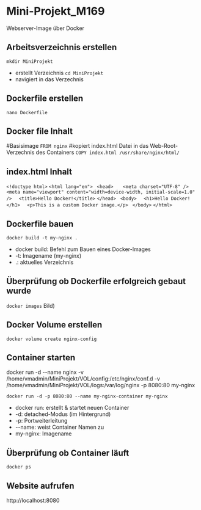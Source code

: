 # Mini-Projekt_M169
Webserver-Image über Docker

## Arbeitsverzeichnis erstellen
`mkdir MiniProjekt`
* erstellt Verzeichnis
`cd MiniProjekt`
* navigiert in das Verzechnis

## Dockerfile erstellen
`nano Dockerfile`

## Docker file Inhalt
#Basisimage
`FROM nginx`
#kopiert index.html Datei in das Web-Root-Verzechnis des Containers
`COPY index.html /usr/share/nginx/html/`


## index.html Inhalt
`<!doctype html>`
`<html lang="en">`
 ` <head>`
 `   <meta charset="UTF-8" />`
  `  <meta name="viewport" content="width=device-width, initial-scale=1.0" />`
  `  <title>Hello Docker!</title>`
  `</head>`
 ` <body>`
  `  <h1>Hello Docker!</h1>`
  `  <p>This is a custom Docker image.</p>`
 ` </body>`
`</html>`

## Dockerfile bauen
`docker build -t my-nginx .`
* docker build: Befehl zum Bauen eines Docker-Images
* -t: Imagename (my-nginx)
* .: aktuelles Verzeichnis

## Überprüfung ob Dockerfile erfolgreich gebaut wurde
`docker images`
Bild)

## Docker Volume erstellen
`docker volume create nginx-config`


## Container starten
docker run -d --name nginx -v /home/vmadmin/MiniProjekt/VOL/config:/etc/nginx/conf.d -v /home/vmadmin/MiniProjekt/VOL/logs:/var/log/nginx -p 8080:80 my-nginx


`docker run -d -p 8080:80 --name my-nginx-container my-nginx`
* docker run: erstellt & startet neuen Container
* -d: detached-Modus (im Hintergrund)
* -p: Portweiterleitung
* --name: weist Container Namen zu
* my-nginx: Imagename

## Überprüfung ob Container läuft
`docker ps`

## Website aufrufen
http://localhost:8080
